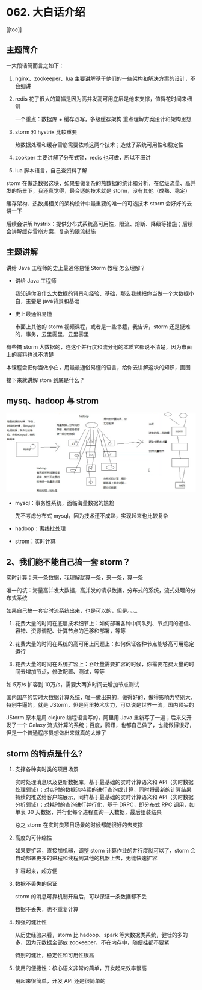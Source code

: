 # 062. 大白话介绍
[[toc]]

## 主题简介
一大段话简而言之如下：

1. nginx、zookeeper、lua 主要讲解基于他们的一些架构和解决方案的设计，不会细讲
2. redis 花了很大的篇幅是因为高并发高可用底层是他来支撑，值得花时间来细讲

    一个重点：数据库 + 缓存双写，多级缓存架构 重点理解方案设计和架构思想
3. storm 和 hystrix 比较重要

    热数据处理和缓存雪崩需要依赖这两个技术；造就了系统可用性和稳定性

4. zookper 主要讲解了分布式锁，redis 也可做，所以不细讲
5. lua 脚本语言，自己查资料了解

storm 在做热数据这块，如果要做复杂的热数据的统计和分析，在亿级流量、高并发的场景下，我还真觉得，最合适的技术就是 storm，没有其他（成熟、稳定）

缓存架构、热数据相关的架构设计中最重要的唯一的可选技术 storm 会好好的去讲一下

后续会讲解 hystrix：提供分布式系统高可用性，限流、熔断、降级等措施；后续会讲解缓存雪崩方案，复杂的限流措施

## 主题讲解
讲给 Java 工程师的史上最通俗易懂 Storm 教程 怎么理解？

- 讲给 Java 工程师

    我知道你没什么大数据的背景和经验、基础，那么我就把你当做一个大数据小白，主要是 java背景和基础

- 史上最通俗易懂

    市面上其他的 storm 视频课程，或者是一些书籍，我告诉，storm 还是挺难的，事务，云里雾里，云里雾里

有些搞 storm 大数据的，连这个并行度和流分组的本质它都说不清楚，因为市面上的资料也说不清楚

本课程会把你当做小白，用最最通俗易懂的语言，给你去讲解这块的知识，画图

接下来就讲解 stom 到底是什么？

## mysq、hadoop 与 strom
![](./assets/markdown-img-paste-20190515213839612.png)

- mysql：事务性系统，面临海量数据的尴尬

    先不考虑分布式 mysql，因为技术还不成熟，实现起来也比较复杂
- hadoop：离线批处理
- strom：实时计算

## 2、我们能不能自己搞一套 storm？

实时计算：来一条数据，我理解就算一条，来一条，算一条

唯一的坑：海量高并发大数据，高并发的请求数据，分布式的系统，流式处理的分布式系统

如果自己搞一套实时流系统出来，也是可以的，但是。。。。

1. 花费大量的时间在底层技术细节上：如何部署各种中间队列、节点间的通信、容错、资源调配、计算节点的迁移和部署，等等

2. 花费大量的时间在系统的高可用上问题上：如何保证各种节点能够高可用稳定运行

3. 花费大量的时间在系统扩容上：吞吐量需要扩容的时候，你需要花费大量的时间去增加节点，修改配置、测试，等等

  如 5万/s 扩容到 10万/s，需要大两岁时间去增加节点测试

国内国产的实时大数据计算系统，唯一做出来的，做得好的，做得影响力特别大，特别牛逼的，就是 JStorm，但是阿里技术实力，可以说是世界一流，国内顶尖的

JStorm 原本是用 clojure 编程语言写的，阿里用 Java 重新写了一遍；后来又开发了一个 Galaxy 流式计算的系统；百度，腾讯，也都自己做了，也能做得很好，
但是一个普通程序员想做出来就真的太难了

## storm 的特点是什么?

1. 支撑各种实时类的项目场景

    实时处理消息以及更新数据库，基于最基础的实时计算语义和 API（实时数据处理领域）；对实时的数据流持续的进行查询或计算，同时将最新的计算结果持续的推送给客户端展示，同样基于最基础的实时计算语义和 API（实时数据分析领域）；对耗时的查询进行并行化，基于 DRPC，即分布式 RPC 调用，如单表 30 天数据，并行化每个进程查询一天数据，最后组装结果

    总之 storm 在实时类项目场景的时候都能很好的去支撑
2. 高度的可伸缩性

    如果要扩容，直接加机器，调整 storm 计算作业的并行度就可以了，storm 会自动部署更多的进程和线程到其他的机器上去，无缝快速扩容

    扩容起来，超方便
3. 数据不丢失的保证

    storm 的消息可靠机制开启后，可以保证一条数据都不丢

    数据不丢失，也不重复计算
4. 超强的健壮性

    从历史经验来看，storm 比 hadoop、spark 等大数据类系统，健壮的多的多，因为元数据全部放 zookeeper，不在内存中，随便挂都不要紧

    特别的健壮，稳定性和可用性很高
5. 使用的便捷性：核心语义非常的简单，开发起来效率很高

    用起来很简单，开发 API 还是很简单的


<iframe  height="500px" width="100%" frameborder=0 allowfullscreen="true" :src="$withBase('/ads.html')"></iframe>